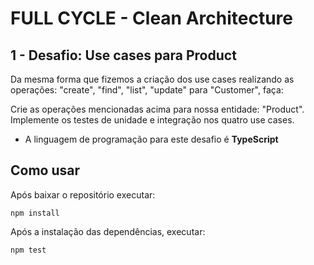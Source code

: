 # FULL CYCLE - Clean Architecture

## 1 - Desafio: Use cases para Product

Da mesma forma que fizemos a criação dos use cases realizando as operações:
"create", "find", "list", "update" para "Customer", faça:

Crie as operações mencionadas acima para nossa entidade: "Product". Implemente
os testes de unidade e integração nos quatro use cases.

- A linguagem de programação para este desafio é **TypeScript**

## Como usar

Após baixar o repositório executar:

    npm install

Após a instalação das dependências, executar:

    npm test
